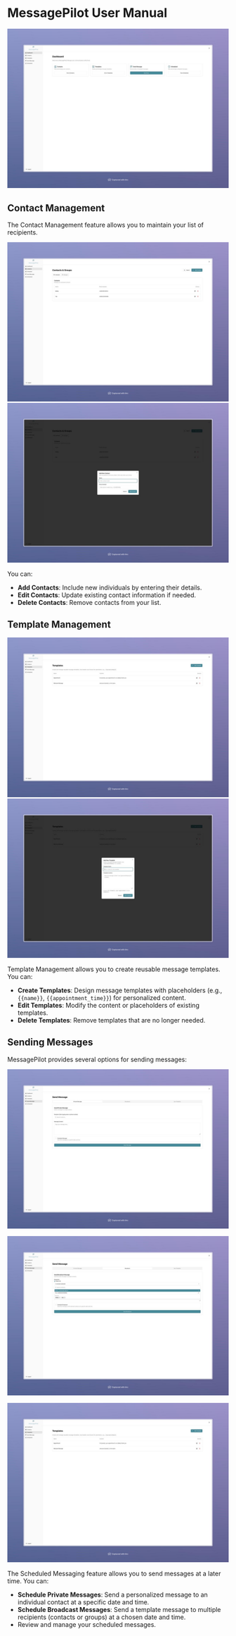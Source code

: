 # MessagePilot User Manual

![MessagePilot Dashboard](/docs/images/ss-dashboard.jpg)

## Contact Management

The Contact Management feature allows you to maintain your list of recipients.

![Contact Form](/docs/images/ss-contact-form.jpg)
![Contact Form Input Example](/docs/images/ss-contact-form-input.jpg)

You can:

*   **Add Contacts**: Include new individuals by entering their details.
*   **Edit Contacts**: Update existing contact information if needed.
*   **Delete Contacts**: Remove contacts from your list.

## Template Management
![Add New Template Form](/docs/images/ss-template.jpg)
![Add New Template Form Input](/docs/images/ss-template-input.jpg)

Template Management allows you to create reusable message templates. You can:

*   **Create Templates**: Design message templates with placeholders (e.g., `{{name}}`, `{{appointment_time}}`) for personalized content.
*   **Edit Templates**: Modify the content or placeholders of existing templates.
*   **Delete Templates**: Remove templates that are no longer needed.

## Sending Messages

MessagePilot provides several options for sending messages:

![Send Private Message Form](/docs/images/single-image.jpg)

![Send Broadcast Message Form](/docs/images/ss-broadcast.jpg)

![Send Message Using Template Form](/docs/images/ss-template.jpg)

The Scheduled Messaging feature allows you to send messages at a later time. You can:

*   **Schedule Private Messages**: Send a personalized message to an individual contact at a specific date and time.
*   **Schedule Broadcast Messages**: Send a template message to multiple recipients (contacts or groups) at a chosen date and time.
*   Review and manage your scheduled messages.

